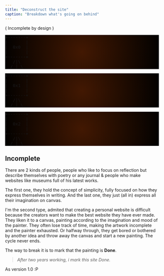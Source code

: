 ```yaml
---
title: "Deconstruct the site"
caption: "Breakdown what's going on behind"
---
```

<p class="text-center italic">( Incomplete by design )</p>
<div class="bg-orange-600 flex flex-row items-center w-full h-[500px] justify-around flex-wrap">
<pre class="transition duration-300 ease-out hover:scale-90 select-none cursor-pointer subpixel-antialiased" style="background: radial-gradient(circle at 50% 50%,#421802, #020100);">
+-------+
|       |
|  0x0  |
|       |
+-------+
   /|\
  / | \
</pre>
<pre class="transition duration-300 ease-out hover:scale-90 select-none cursor-pointer subpixel-antialiased" style="background: radial-gradient(circle at 50% 50%,#421802, #020100);">
+-------+
|       |
|  0x1  |
|       |
+-------+
   /|\
  / | \
</pre>
<pre class="transition duration-300 ease-out hover:scale-90 select-none cursor-pointer subpixel-antialiased" style="background: radial-gradient(circle at 50% 50%,#421802, #020100);">
+-------+
|       |
|  0x2  |
|       |
+-------+
   /|\
  / | \
</pre>
</div>

## Incomplete

There are 2 kinds of people, people who like to focus on reflection but describe themselves with poetry or any journal & 
people who make websites like museums full of his latest works.

The first one, they hold the concept of simplicity, fully focused on how they express themselves in writing. 
And the last one, they just (all in) express all their imagination on canvas.

I'm the second type, admited that creating a personal website is difficult because the creators want to make the best website they have ever made. 
They liken it to a canvas, painting according to the imagination and mood of the painter. They often lose track of time, making the artwork incomplete and the painter exhausted. Or halfway through, they get bored or bothered by another idea and throw away the canvas and start a new painting. The cycle never ends.

<p class="text-neutral-500 text-sm w-[220px] h-0 xl:w-auto xl:h-auto xl:translate-x-0 xl:translate-y-0 translate-x-[42rem] translate-y-[-12rem]">
The way to break it is to mark that the painting is <b>Done</b>.
</p>

> *After two years working, i mark this site Done.*

<p class="text-neutral-500 text-sm w-[220px] h-0 xl:w-auto xl:h-auto xl:translate-x-0 xl:translate-y-0 translate-x-[42rem] translate-y-[-3rem]">
As version 1.0 :P
</p>
